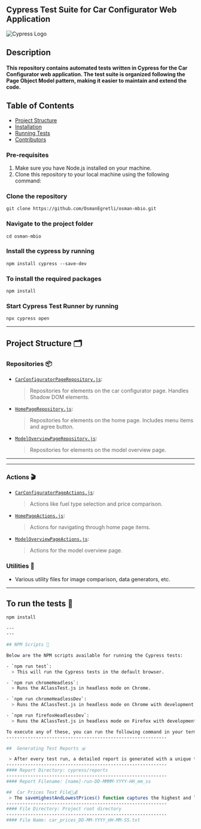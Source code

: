 ## Cypress Test Suite for Car Configurator Web Application
![Cypress Logo](https://www.cypress.io/images/layouts/cypress-logo.svg)

## Description

#### This repository contains automated tests written in Cypress for the Car Configurator web application. The test suite is organized following the Page Object Model pattern, making it easier to maintain and extend the code.
## Table of Contents
- [Project Structure](#project-structure)
- [Installation](#installation)
- [Running Tests](#running-tests)
- [Contributors](#contributors)

### Pre-requisites

1. Make sure you have Node.js installed on your machine.
2. Clone this repository to your local machine using the following command:

### Clone the repository 

`git clone https://github.com/OsmanEgretli/osman-mbio.git`

### Navigate to the project folder

`cd osman-mbio`

### Install the cypress by running

`npm install cypress --save-dev`

### To install the required packages

`npm install`

### Start Cypress Test Runner by running

`npx cypress open`


---

## Project Structure 🗂️

### Repositories 📦
- [`CarConfiguratorPageRepository.js`](path/to/file): 
  > Repositories for elements on the car configurator page. Handles Shadow DOM elements.
  
- [`HomePageRepository.js`](path/to/file): 
  > Repositories for elements on the home page. Includes menu items and agree button.

- [`ModelOverviewPageRepository.js`](path/to/file): 
  > Repositories for elements on the model overview page.
  
---
---

### Actions 🎬

- [`CarConfiguratorPageActions.js`](path/to/file): 
  > Actions like fuel type selection and price comparison.
  
- [`HomePageActions.js`](path/to/file): 
  > Actions for navigating through home page items.
  
- [`ModelOverviewPageActions.js`](path/to/file): 
  > Actions for the model overview page.
### Utilities 🔧

- Various utility files for image comparison, data generators, etc.

------------------------------

## To run the tests 🔧

```bash
npm install

---
---

## NPM Scripts 📜

Below are the NPM scripts available for running the Cypress tests:

- `npm run test`: 
  > This will run the Cypress tests in the default browser.

- `npm run chromeHeadless`: 
  > Runs the AClassTest.js in headless mode on Chrome.

- `npm run chromeHeadlessDev`: 
  > Runs the AClassTest.js in headless mode on Chrome with development environment configurations.

- `npm run firefoxHeadlessDev`: 
  > Runs the AClassTest.js in headless mode on Firefox with development environment configurations.

To execute any of these, you can run the following command in your terminal:
------------------------------------------------------------

##  Generating Test Reports 📊

 > After every test run, a detailed report is generated with a unique timestamp attached to the report name. This ensures that each test run has its own distinct log, making it easier to backtrack or compare results across multiple test runs.
------------------------------------------------------------
#### Report Directory: cypress/reports
------------------------------------------------------------
#### Report Filename: [name]-run-DD-MMMM-YYYY-HH_mm_ss

##  Car Prices Text File🚗💰
 > The saveHighestAndLowestPrices() function captures the highest and lowest car prices from the list of available options. This data is then saved in a text file with a dynamic name that includes a timestamp, ensuring each file is unique.
------------------------------------------------------------
#### File Directory: Project root directory
------------------------------------------------------------
#### File Name: car_prices_DD-MM-YYYY_HH-MM-SS.txt
